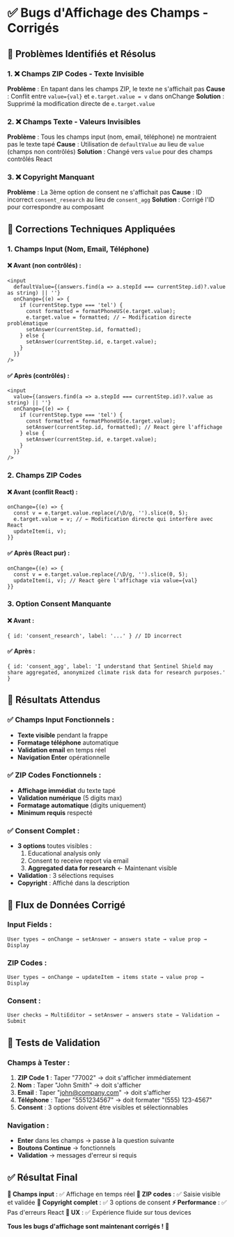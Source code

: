 # ✅ Bugs d'Affichage des Champs - Corrigés

## 🚨 **Problèmes Identifiés et Résolus**

### **1. ❌ Champs ZIP Codes - Texte Invisible**
**Problème** : En tapant dans les champs ZIP, le texte ne s'affichait pas
**Cause** : Conflit entre `value={val}` et `e.target.value = v` dans onChange
**Solution** : Supprimé la modification directe de `e.target.value`

### **2. ❌ Champs Texte - Valeurs Invisibles**
**Problème** : Tous les champs input (nom, email, téléphone) ne montraient pas le texte tapé
**Cause** : Utilisation de `defaultValue` au lieu de `value` (champs non contrôlés)
**Solution** : Changé vers `value` pour des champs contrôlés React

### **3. ❌ Copyright Manquant**
**Problème** : La 3ème option de consent ne s'affichait pas
**Cause** : ID incorrect `consent_research` au lieu de `consent_agg`
**Solution** : Corrigé l'ID pour correspondre au composant

## 🔧 **Corrections Techniques Appliquées**

### **1. Champs Input (Nom, Email, Téléphone)**

#### **❌ Avant (non contrôlés) :**
```tsx
<input
  defaultValue={(answers.find(a => a.stepId === currentStep.id)?.value as string) || ''}
  onChange={(e) => {
    if (currentStep.type === 'tel') {
      const formatted = formatPhoneUS(e.target.value);
      e.target.value = formatted; // ← Modification directe problématique
      setAnswer(currentStep.id, formatted);
    } else {
      setAnswer(currentStep.id, e.target.value);
    }
  }}
/>
```

#### **✅ Après (contrôlés) :**
```tsx
<input
  value={(answers.find(a => a.stepId === currentStep.id)?.value as string) || ''}
  onChange={(e) => {
    if (currentStep.type === 'tel') {
      const formatted = formatPhoneUS(e.target.value);
      setAnswer(currentStep.id, formatted); // React gère l'affichage
    } else {
      setAnswer(currentStep.id, e.target.value);
    }
  }}
/>
```

### **2. Champs ZIP Codes**

#### **❌ Avant (conflit React) :**
```tsx
onChange={(e) => {
  const v = e.target.value.replace(/\D/g, '').slice(0, 5);
  e.target.value = v; // ← Modification directe qui interfère avec React
  updateItem(i, v);
}}
```

#### **✅ Après (React pur) :**
```tsx
onChange={(e) => {
  const v = e.target.value.replace(/\D/g, '').slice(0, 5);
  updateItem(i, v); // React gère l'affichage via value={val}
}}
```

### **3. Option Consent Manquante**

#### **❌ Avant :**
```tsx
{ id: 'consent_research', label: '...' } // ID incorrect
```

#### **✅ Après :**
```tsx
{ id: 'consent_agg', label: 'I understand that Sentinel Shield may share aggregated, anonymized climate risk data for research purposes.' }
```

## 🎯 **Résultats Attendus**

### **✅ Champs Input Fonctionnels :**
- **Texte visible** pendant la frappe
- **Formatage téléphone** automatique
- **Validation email** en temps réel
- **Navigation Enter** opérationnelle

### **✅ ZIP Codes Fonctionnels :**
- **Affichage immédiat** du texte tapé
- **Validation numérique** (5 digits max)
- **Formatage automatique** (digits uniquement)
- **Minimum requis** respecté

### **✅ Consent Complet :**
- **3 options** toutes visibles :
  1. Educational analysis only
  2. Consent to receive report via email
  3. **Aggregated data for research** ← Maintenant visible
- **Validation** : 3 sélections requises
- **Copyright** : Affiché dans la description

## 🔄 **Flux de Données Corrigé**

### **Input Fields :**
```
User types → onChange → setAnswer → answers state → value prop → Display
```

### **ZIP Codes :**
```
User types → onChange → updateItem → items state → value prop → Display
```

### **Consent :**
```
User checks → MultiEditor → setAnswer → answers state → Validation → Submit
```

## 🧪 **Tests de Validation**

### **Champs à Tester :**
1. **ZIP Code 1** : Taper "77002" → doit s'afficher immédiatement
2. **Nom** : Taper "John Smith" → doit s'afficher
3. **Email** : Taper "john@company.com" → doit s'afficher
4. **Téléphone** : Taper "5551234567" → doit formater "(555) 123-4567"
5. **Consent** : 3 options doivent être visibles et sélectionnables

### **Navigation :**
- **Enter** dans les champs → passe à la question suivante
- **Boutons Continue** → fonctionnels
- **Validation** → messages d'erreur si requis

## ✅ **Résultat Final**

**🔧 Champs input** : ✅ Affichage en temps réel
**📍 ZIP codes** : ✅ Saisie visible et validée
**📜 Copyright complet** : ✅ 3 options de consent
**⚡ Performance** : ✅ Pas d'erreurs React
**📱 UX** : ✅ Expérience fluide sur tous devices

**Tous les bugs d'affichage sont maintenant corrigés !** 🎉
